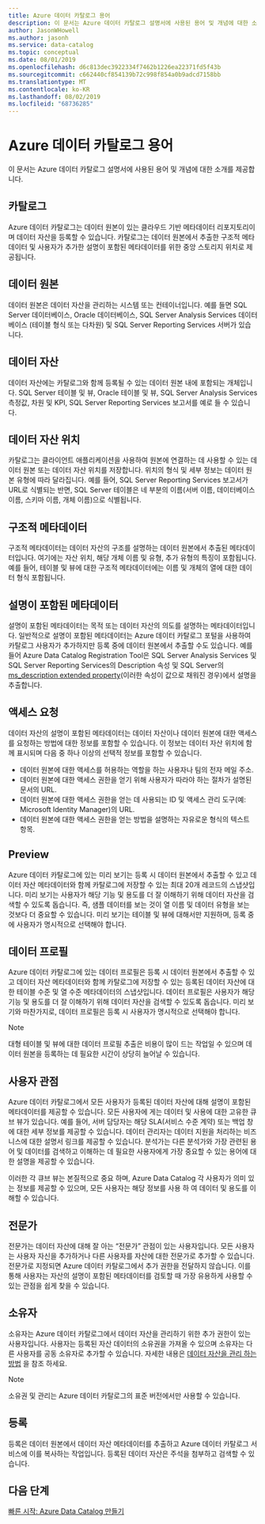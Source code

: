 ```yaml
---
title: Azure 데이터 카탈로그 용어
description: 이 문서는 Azure 데이터 카탈로그 설명서에 사용된 용어 및 개념에 대한 소개를 제공합니다.
author: JasonWHowell
ms.author: jasonh
ms.service: data-catalog
ms.topic: conceptual
ms.date: 08/01/2019
ms.openlocfilehash: d6c813dec3922334f7462b1226ea22371fd5f43b
ms.sourcegitcommit: c662440cf854139b72c998f854a0b9adcd7158bb
ms.translationtype: MT
ms.contentlocale: ko-KR
ms.lasthandoff: 08/02/2019
ms.locfileid: "68736285"
---
```

# <a name="azure-data-catalog-terminology"></a>Azure 데이터 카탈로그 용어

이 문서는 Azure 데이터 카탈로그 설명서에 사용된 용어 및 개념에 대한 소개를 제공합니다.

## <a name="catalog"></a>카탈로그

Azure 데이터 카탈로그는 데이터 원본이 있는 클라우드 기반 메타데이터 리포지토리이며 데이터 자산을 등록할 수 있습니다. 카탈로그는 데이터 원본에서 추출한 구조적 메타데이터 및 사용자가 추가한 설명이 포함된 메타데이터를 위한 중앙 스토리지 위치로 제공됩니다.

## <a name="data-source"></a>데이터 원본

데이터 원본은 데이터 자산을 관리하는 시스템 또는 컨테이너입니다. 예를 들면 SQL Server 데이터베이스, Oracle 데이터베이스, SQL Server Analysis Services 데이터베이스 (테이블 형식 또는 다차원) 및 SQL Server Reporting Services 서버가 있습니다.

## <a name="data-asset"></a>데이터 자산

데이터 자산에는 카탈로그와 함께 등록될 수 있는 데이터 원본 내에 포함되는 개체입니다. SQL Server 테이블 및 뷰, Oracle 테이블 및 뷰, SQL Server Analysis Services 측정값, 차원 및 KPI, SQL Server Reporting Services 보고서를 예로 들 수 있습니다.

## <a name="data-asset-location"></a>데이터 자산 위치

카탈로그는 클라이언트 애플리케이션을 사용하여 원본에 연결하는 데 사용할 수 있는 데이터 원본 또는 데이터 자산 위치를 저장합니다. 위치의 형식 및 세부 정보는 데이터 원본 유형에 따라 달라집니다. 예를 들어, SQL Server Reporting Services 보고서가 URL로 식별되는 반면, SQL Server 테이블은 네 부분의 이름(서버 이름, 데이터베이스 이름, 스키마 이름, 개체 이름)으로 식별됩니다.

## <a name="structural-metadata"></a>구조적 메타데이터

구조적 메타데이터는 데이터 자산의 구조를 설명하는 데이터 원본에서 추출된 메타데이터입니다. 여기에는 자산 위치, 해당 개체 이름 및 유형, 추가 유형의 특징이 포함됩니다. 예를 들어, 테이블 및 뷰에 대한 구조적 메타데이터에는 이름 및 개체의 열에 대한 데이터 형식 포함됩니다.

## <a name="descriptive-metadata"></a>설명이 포함된 메타데이터

설명이 포함된 메타데이터는 목적 또는 데이터 자산의 의도를 설명하는 메타데이터입니다. 일반적으로 설명이 포함된 메타데이터는 Azure 데이터 카탈로그 포털을 사용하여 카탈로그 사용자가 추가하지만 등록 중에 데이터 원본에서 추출할 수도 있습니다. 예를 들어 Azure Data Catalog Registration Tool은 SQL Server Analysis Services 및 SQL Server Reporting Services의 Description 속성 및 SQL Server의 [ms_description extended property](https://technet.microsoft.com/library/ms190243.aspx)(이러한 속성이 값으로 채워진 경우)에서 설명을 추출합니다.

## <a name="request-access"></a>액세스 요청

데이터 자산의 설명이 포함된 메타데이터는 데이터 자산이나 데이터 원본에 대한 액세스를 요청하는 방법에 대한 정보를 포함할 수 있습니다. 이 정보는 데이터 자산 위치에 함께 표시되며 다음 중 하나 이상의 선택적 정보를 포함할 수 있습니다.

* 데이터 원본에 대한 액세스를 허용하는 역할을 하는 사용자나 팀의 전자 메일 주소.
* 데이터 원본에 대한 액세스 권한을 얻기 위해 사용자가 따라야 하는 절차가 설명된 문서의 URL.
* 데이터 원본에 대한 액세스 권한을 얻는 데 사용되는 ID 및 액세스 관리 도구(예: Microsoft Identity Manager)의 URL.
* 데이터 원본에 대한 액세스 권한을 얻는 방법을 설명하는 자유로운 형식의 텍스트 항목.

## <a name="preview"></a>Preview

Azure 데이터 카탈로그에 있는 미리 보기는 등록 시 데이터 원본에서 추출할 수 있고 데이터 자산 메타데이터와 함께 카탈로그에 저장할 수 있는 최대 20개 레코드의 스냅샷입니다. 미리 보기는 사용자가 해당 기능 및 용도를 더 잘 이해하기 위해 데이터 자산을 검색할 수 있도록 돕습니다. 즉, 샘플 데이터를 보는 것이 열 이름 및 데이터 유형을 보는 것보다 더 중요할 수 있습니다.
미리 보기는 테이블 및 뷰에 대해서만 지원하며, 등록 중에 사용자가 명시적으로 선택해야 합니다.

## <a name="data-profile"></a>데이터 프로필

Azure 데이터 카탈로그에 있는 데이터 프로필은 등록 시 데이터 원본에서 추출할 수 있고 데이터 자산 메타데이터와 함께 카탈로그에 저장할 수 있는 등록된 데이터 자산에 대한 테이블 수준 및 열 수준 메타데이터의 스냅샷입니다. 데이터 프로필은 사용자가 해당 기능 및 용도를 더 잘 이해하기 위해 데이터 자산을 검색할 수 있도록 돕습니다. 미리 보기와 마찬가지로, 데이터 프로필은 등록 시 사용자가 명시적으로 선택해야 합니다.

> [!NOTE]
> 대형 테이블 및 뷰에 대한 데이터 프로필 추출은 비용이 많이 드는 작업일 수 있으며 데이터 원본을 등록하는 데 필요한 시간이 상당히 늘어날 수 있습니다.


## <a name="user-perspective"></a>사용자 관점

Azure 데이터 카탈로그에서 모든 사용자가 등록된 데이터 자산에 대해 설명이 포함된 메타데이터를 제공할 수 있습니다. 모든 사용자에 게는 데이터 및 사용에 대한 고유한 큐브 뷰가 있습니다. 예를 들어, 서버 담당자는 해당 SLA(서비스 수준 계약) 또는 백업 창에 대한 세부 정보를 제공할 수 있습니다. 데이터 관리자는 데이터 지원을 처리하는 비즈니스에 대한 설명서 링크를 제공할 수 있습니다. 분석가는 다른 분석가와 가장 관련된 용어 및 데이터를 검색하고 이해하는 데 필요한 사용자에게 가장 중요할 수 있는 용어에 대한 설명을 제공할 수 있습니다.

이러한 각 큐브 뷰는 본질적으로 중요 하며, Azure Data Catalog 각 사용자가 의미 있는 정보를 제공할 수 있으며, 모든 사용자는 해당 정보를 사용 하 여 데이터 및 용도를 이해할 수 있습니다.

## <a name="expert"></a>전문가

전문가는 데이터 자산에 대해 잘 아는 “전문가” 관점이 있는 사용자입니다. 모든 사용자는 사용자 자신을 추가하거나 다른 사용자를 자산에 대한 전문가로 추가할 수 있습니다. 전문가로 지정되면 Azure 데이터 카탈로그에서 추가 권한을 전달하지 않습니다. 이를 통해 사용자는 자산의 설명이 포함된 메타데이터를 검토할 때 가장 유용하게 사용할 수 있는 관점을 쉽게 찾을 수 있습니다.

## <a name="owner"></a>소유자

소유자는 Azure 데이터 카탈로그에서 데이터 자산을 관리하기 위한 추가 권한이 있는 사용자입니다. 사용자는 등록된 자산 데이터의 소유권을 가져올 수 있으며 소유자는 다른 사용자를 공동 소유자로 추가할 수 있습니다. 자세한 내용은 [데이터 자산을 관리 하는 방법](data-catalog-how-to-manage.md) 을 참조 하세요.  

> [!NOTE]
> 소유권 및 관리는 Azure 데이터 카탈로그의 표준 버전에서만 사용할 수 있습니다.

## <a name="registration"></a>등록

등록은 데이터 원본에서 데이터 자산 메타데이터를 추출하고 Azure 데이터 카탈로그 서비스에 이를 복사하는 작업입니다. 등록된 데이터 자산은 주석을 첨부하고 검색할 수 있습니다.

## <a name="next-steps"></a>다음 단계

[빠른 시작: Azure Data Catalog 만들기](data-catalog-get-started.md) 
